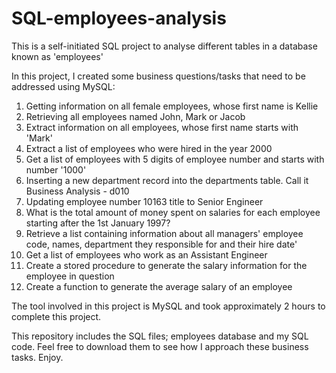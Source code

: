 # SQL-employees-analysis
This is a self-initiated SQL project to analyse different tables in a database known as 'employees'

In this project, I created some business questions/tasks that need to be addressed using MySQL:

1. Getting information on all female employees, whose first name is Kellie
2. Retrieving all employees named John, Mark or Jacob
3. Extract information on all employees, whose first name starts with 'Mark'
4. Extract a list of employees who were hired in the year 2000
5. Get a list of employees with 5 digits of employee number and starts with number '1000'
6. Inserting a new department record into the departments table. Call it Business Analysis - d010
7. Updating employee number 10163 title to Senior Engineer
8. What is the total amount of money spent on salaries for each employee starting after the 1st January 1997?
9. Retrieve a list containing information about all managers' employee code, names, department they responsible for and their hire date'
10. Get a list of employees who work as an Assistant Engineer
11. Create a stored procedure to generate the salary information for the employee in question
12. Create a function to generate the average salary of an employee

The tool involved in this project is MySQL and took approximately 2 hours to complete this project. 

This repository includes the SQL files; employees database and my SQL code. Feel free to download them to see how I approach these business tasks. 
Enjoy. 
